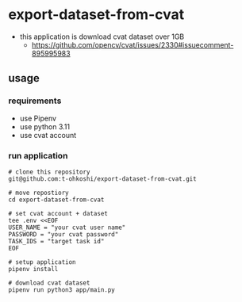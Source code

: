 # export-dataset-from-cvat

- this application is download cvat dataset over 1GB
  - https://github.com/opencv/cvat/issues/2330#issuecomment-895995983

## usage

### requirements

- use Pipenv
- use python 3.11
- use cvat account

### run application

```
# clone this repository
git@github.com:t-ohkoshi/export-dataset-from-cvat.git

# move repostiory
cd export-dataset-from-cvat

# set cvat account + dataset
tee .env <<EOF
USER_NAME = "your cvat user name"
PASSWORD = "your cvat password"
TASK_IDS = "target task id"
EOF

# setup application
pipenv install

# download cvat dataset
pipenv run python3 app/main.py
```



